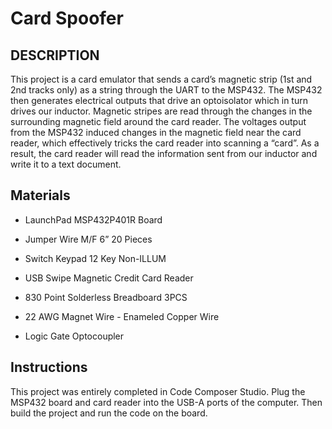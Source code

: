 # Card Spoofer

## DESCRIPTION
This project is a card emulator that sends a card’s magnetic strip (1st and 2nd tracks only) as a string through the UART to the MSP432. The MSP432 then generates electrical outputs that drive an optoisolator which in turn drives our inductor. Magnetic stripes are read through the changes in the surrounding magnetic field around the card reader. The voltages output from the MSP432 induced changes in the magnetic field near the card reader, which effectively tricks the card reader into scanning a “card”. As a result, the card reader will read the information sent from our inductor and write it to a text document.

## Materials
- LaunchPad MSP432P401R Board

- Jumper Wire M/F 6” 20 Pieces

- Switch Keypad 12 Key Non-ILLUM

- USB Swipe Magnetic Credit Card Reader

- 830 Point Solderless Breadboard 3PCS

- 22 AWG Magnet Wire - Enameled Copper Wire

- Logic Gate Optocoupler


## Instructions
This project was entirely completed in Code Composer Studio. Plug the MSP432 board and card reader into the USB-A ports of the computer. Then build the project and run the code on the board.
